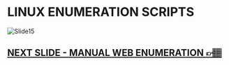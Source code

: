 # LINUX ENUMERATION SCRIPTS

![Slide15](https://i.postimg.cc/CwSxkLGb/slides16.jpg)

## [NEXT SLIDE  - MANUAL WEB ENUMERATION 👉🏽](16-slide.md)
